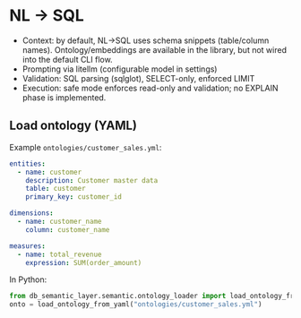 # NL → SQL

- Context: by default, NL→SQL uses schema snippets (table/column names). Ontology/embeddings are available in the library, but not wired into the default CLI flow.
- Prompting via litellm (configurable model in settings)
- Validation: SQL parsing (sqlglot), SELECT-only, enforced LIMIT
- Execution: safe mode enforces read-only and validation; no EXPLAIN phase is implemented.

## Load ontology (YAML)

Example `ontologies/customer_sales.yml`:

```yaml
entities:
  - name: customer
    description: Customer master data
    table: customer
    primary_key: customer_id

dimensions:
  - name: customer_name
    column: customer_name

measures:
  - name: total_revenue
    expression: SUM(order_amount)
```

In Python:

```python
from db_semantic_layer.semantic.ontology_loader import load_ontology_from_yaml
onto = load_ontology_from_yaml("ontologies/customer_sales.yml")
```
